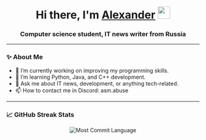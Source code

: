 <h1 align="center">Hi there, I'm <a href="https://daniilshat.ru/" target="_blank">Alexander</a> 
<img src="https://github.com/blackcater/blackcater/raw/main/images/Hi.gif" height="32"/></h1>
<h3 align="center">Computer science student, IT news writer from Russia</h3>

---

### ✨ About Me

- 🔭 I’m currently working on improving my programming skills.
- 🌱 I’m learning Python, Java, and С++ development.
- 💬 Ask me about IT news, development, or anything tech-related.
- 📫 How to contact me in Discord: asm.abuse

---

### 📈 GitHub Streak Stats

<div align="center">
    <img src="https://github-profile-summary-cards.vercel.app/api/cards/most-commit-language?username=daniilshat&theme=solarized_dark" alt="Most Commit Language"/>

</div>

